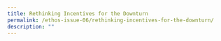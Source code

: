 ```yaml
---
title: Rethinking Incentives for the Downturn
permalink: /ethos-issue-06/rethinking-incentives-for-the-downturn/
description: ""
---
```

